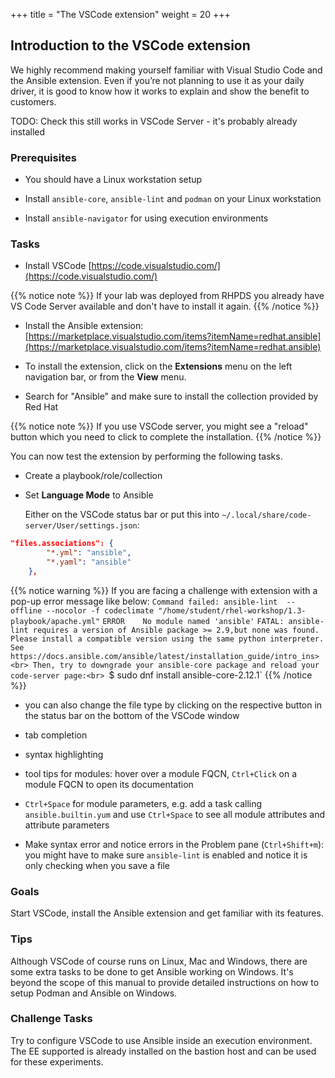 +++
title = "The VSCode extension"
weight = 20
+++

## Introduction to the VSCode extension

We highly recommend making yourself familiar with Visual Studio Code and the Ansible extension. Even if you’re not planning to use it as your daily driver, it is good to know how it works to explain and show the benefit to customers.

TODO: Check this still works in VSCode Server - it's probably already installed

### Prerequisites

* You should have a Linux workstation setup

* Install `ansible-core`, `ansible-lint` and `podman` on your Linux workstation

* Install `ansible-navigator` for using execution environments

### Tasks

* Install VSCode [https://code.visualstudio.com/](https://code.visualstudio.com/)

{{% notice note %}}
If your lab was deployed from RHPDS you already have VS Code Server available and don't have to install it again.
{{% /notice %}}

* Install the Ansible extension: [https://marketplace.visualstudio.com/items?itemName=redhat.ansible](https://marketplace.visualstudio.com/items?itemName=redhat.ansible)

* To install the extension, click on the **Extensions** menu on the left navigation bar, or from the **View** menu.

* Search for "Ansible" and make sure to install the collection provided by Red Hat

{{% notice note %}}
If you use VSCode server, you might see a "reload" button which you need to click to complete the installation.
{{% /notice %}}

You can now test the extension by performing the following tasks.

* Create a playbook/role/collection

* Set **Language Mode** to Ansible

  Either on the VSCode status bar or put this into `~/.local/share/code-server/User/settings.json`:

```json
"files.associations": {
        "*.yml": "ansible",
        "*.yaml": "ansible"
    },
```

{{% notice warning %}}
If you are facing a challenge with extension with a pop-up error message like below:
`Command failed: ansible-lint  --offline --nocolor -f codeclimate "/home/student/rhel-workshop/1.3-playbook/apache.yml"`
`ERROR    No module named 'ansible'`
`FATAL: ansible-lint requires a version of Ansible package >= 2.9,but none was found. Please install a compatible version using the same python interpreter.`<br> `See https://docs.ansible.com/ansible/latest/installation_guide/intro_ins>
<br> Then, try to downgrade your ansible-core package and reload your code-server page:<br>
`$ sudo dnf install ansible-core-2.12.1`
{{% /notice %}}


* you can also change the file type by clicking on the respective button in the status bar on the bottom of the VSCode window

* tab completion

* syntax highlighting

* tool tips for modules: hover over a module FQCN, `Ctrl+Click` on a module FQCN to open its documentation

* `Ctrl+Space` for module parameters, e.g. add a task calling `ansible.builtin.yum` and use `Ctrl+Space` to see all module attributes and attribute parameters

* Make syntax error and notice errors in the Problem pane (`Ctrl+Shift+m`): you might have to make sure `ansible-lint` is enabled and notice it is only checking when you save a file

### Goals

Start VSCode, install the Ansible extension and get familiar with its features.

### Tips

Although VSCode of course runs on Linux, Mac and Windows, there are some extra tasks to be done to get Ansible working on Windows. It's beyond the scope of this manual to provide detailed instructions on how to setup Podman and Ansible on Windows.

### Challenge Tasks

Try to configure VSCode to use Ansible inside an execution environment. The EE supported is already installed on the bastion host and can be used for these experiments.

